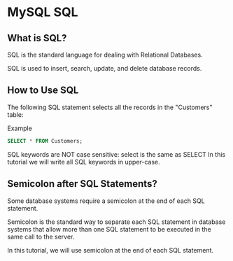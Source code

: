 # MySQL SQL

## What is SQL?

SQL is the standard language for dealing with Relational Databases.

SQL is used to insert, search, update, and delete database records.

## How to Use SQL

The following SQL statement selects all the records in the "Customers" table:

Example

```sql
SELECT * FROM Customers;
```

SQL keywords are NOT case sensitive: select is the same as SELECT
In this tutorial we will write all SQL keywords in upper-case.

## Semicolon after SQL Statements?

Some database systems require a semicolon at the end of each SQL statement.

Semicolon is the standard way to separate each SQL statement in database systems that allow more than one SQL statement to be executed in the same call to the server.

In this tutorial, we will use semicolon at the end of each SQL statement.

